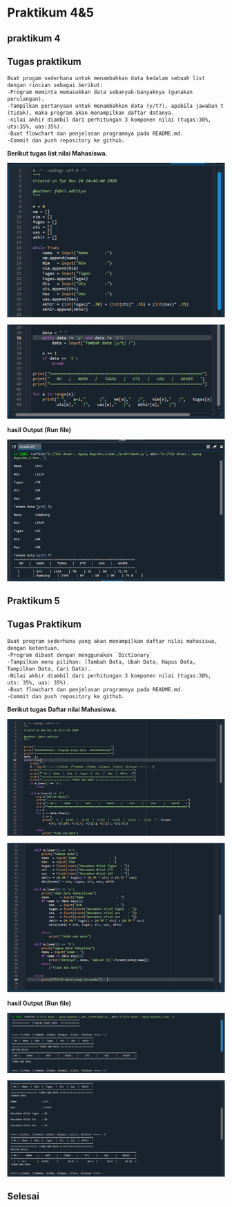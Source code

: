 # Praktikum 4&5

## praktikum 4

## Tugas praktikum

	Buat progam sederhana untuk menambahkan data kedalam sebuah list dengan rincian sebagai berikut:
	-Program meminta memasukkan data sebanyak-banyaknya (gunakan perulangan).
	-Tampilkan pertanyaan untuk menambahkan data (y/t?), apabila jawaban t (tidak), maka program akan menampilkan daftar datanya.
	-nilai akhir diambil dari perhitungan 3 komponen nilai (tugas:30%, uts:35%, uas:35%).
	-Buat flowchart dan penjelasan programnya pada README.md.
	-Commit dan push repository ke github.

  **Berikut tugas list nilai Mahasiswa.**

  ![1.png](/gambar/1.png)

  ![2.png](/gambar/2.png)

  **hasil Output (Run file)**

  ![3.png](/gambar/3.png)

## Praktikum 5

## Tugas Praktikum

	Buat program sederhana yang akan menampilkan daftar nilai mahasiswa, dengan ketentuan.
	-Program dibuat dengan menggunakan `Dictionary`
	-Tampilkan menu pilihan: (Tambah Data, Ubah Data, Hapus Data, Tampilkan Data, Cari Data).
	-Nilai akhir diambil dari perhitungan 3 komponen nilai (tugas:30%, uts: 35%, uas: 35%).
	-Buat flowchart dan penjelasan programnya pada README.md.
	-Commit dan push repository ke github.

   **Berikut tugas Daftar nilai Mahasiswa.**

   ![4.png](/gambar/4.png)

   ![5.png](/gambar/5.png)

   **hasil Output (Run file)**

   ![6.png](/gambar/6.png)
   
   ![7.png](/gambar/7.png)

## Selesai